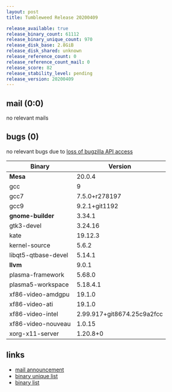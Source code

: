 ```yaml
---
layout: post
title: Tumbleweed Release 20200409

release_available: true
release_binary_count: 61112
release_binary_unique_count: 970
release_disk_base: 2.8GiB
release_disk_shared: unknown
release_reference_count: 0
release_reference_count_mail: 0
release_score: 82
release_stability_level: pending
release_version: 20200409
---
```


## mail (0:0)

no relevant mails

## bugs (0)

<!--more-->

no relevant bugs due to [loss of bugzilla API access](https://bugzilla.opensuse.org/show_bug.cgi?id=1157722)

Binary | Version
--- | ---
**Mesa** | 20.0.4
gcc | 9
gcc7 | 7.5.0+r278197
gcc9 | 9.2.1+git1192
**gnome-builder** | 3.34.1
gtk3-devel | 3.24.16
kate | 19.12.3
kernel-source | 5.6.2
libqt5-qtbase-devel | 5.14.1
**llvm** | 9.0.1
plasma-framework | 5.68.0
plasma5-workspace | 5.18.4.1
xf86-video-amdgpu | 19.1.0
xf86-video-ati | 19.1.0
xf86-video-intel | 2.99.917+git8674.25c9a2fcc
xf86-video-nouveau | 1.0.15
xorg-x11-server | 1.20.8+0

## links

- [mail announcement](https://lists.opensuse.org/opensuse-factory/2020-04/msg00211.html)
- [binary unique list](http://download.opensuse.org/history/20200409/rpm.unique.list)
- [binary list](http://download.opensuse.org/history/20200409/rpm.list)
